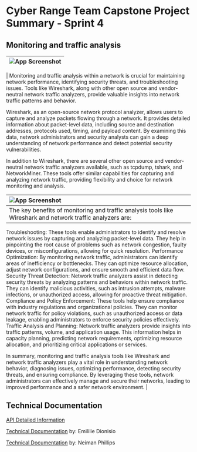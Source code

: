 
# Cyber Range Team Capstone Project Summary - Sprint 4

## Monitoring and traffic analysis 


| ![App Screenshot](https://drive.google.com/uc?export=view&id=12f8gEEvGTDOh3xgfX8THqi0LCGhqzA3z) |
| -------------------------------- |

| Monitoring and traffic analysis within a network is crucial for maintaining network performance, identifying security threats, and troubleshooting issues. Tools like Wireshark, along with other open source and vendor-neutral network traffic analyzers, provide valuable insights into network traffic patterns and behavior. 

Wireshark, as an open-source network protocol analyzer, allows users to capture and analyze packets flowing through a network. It provides detailed information about packet-level data, including source and destination addresses, protocols used, timing, and payload content. By examining this data, network administrators and security analysts can gain a deep understanding of network performance and detect potential security vulnerabilities. 

In addition to Wireshark, there are several other open source and vendor-neutral network traffic analyzers available, such as tcpdump, tshark, and NetworkMiner. These tools offer similar capabilities for capturing and analyzing network traffic, providing flexibility and choice for network monitoring and analysis. 

| ![App Screenshot](https://drive.google.com/uc?export=view&id=1G93WxGk2hq7BFgHSf-T5jOqpiimsGY5U)  |
| :-------------------------------- |
| The key benefits of monitoring and traffic analysis tools like Wireshark and network traffic analyzers are:

Troubleshooting: These tools enable administrators to identify and resolve network issues by capturing and analyzing packet-level data. They help in pinpointing the root cause of problems such as network congestion, faulty devices, or misconfigurations, allowing for quick resolution.
Performance Optimization: By monitoring network traffic, administrators can identify areas of inefficiency or bottlenecks. They can optimize resource allocation, adjust network configurations, and ensure smooth and efficient data flow.
Security Threat Detection: Network traffic analyzers assist in detecting security threats by analyzing patterns and behaviors within network traffic. They can identify malicious activities, such as intrusion attempts, malware infections, or unauthorized access, allowing for proactive threat mitigation.
Compliance and Policy Enforcement: These tools help ensure compliance with industry regulations and organizational policies. They can monitor network traffic for policy violations, such as unauthorized access or data leakage, enabling administrators to enforce security policies effectively.
Traffic Analysis and Planning: Network traffic analyzers provide insights into traffic patterns, volume, and application usage. This information helps in capacity planning, predicting network requirements, optimizing resource allocation, and prioritizing critical applications or services.

In summary, monitoring and traffic analysis tools like Wireshark and network traffic analyzers play a vital role in understanding network behavior, diagnosing issues, optimizing performance, detecting security threats, and ensuring compliance. By leveraging these tools, network administrators can effectively manage and secure their networks, leading to improved performance and a safer network environment.
 |

## Technical Documentation

[API Detailed Information](https://docs.google.com/document/d/1MQ03Is9H1w1KyiAEDCob0WV6TeXHTgwqo7NMqEljQJc/edit?usp=share_link)

[Technical Documentation](https://docs.google.com/document/d/1YA5fSLGdHHZcd9IHpXuNLxLMBFTlqUXmJwzYcVVQ9xE/edit?usp=share_link) by: Emililie Dionisio

[Technical Documentation](https://docs.google.com/document/d/1Nq6TrYQq8HVG1frYjyoTmuyEBSgA3XuCvOMCvMEv88c/edit?usp=share_link) by: Neiman Phillips

